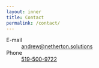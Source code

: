 ```yaml
---
layout: inner
title: Contact
permalink: /contact/
---
```

<main>
    <div class="container-fluid">
        <div class="row">
            <div class="col-xs-12 col-sm-10 col-sm-offset-1">
              <dl class="contact-data clearfix">
                <dt><i class="fa fa-envelope-o" aria-hidden="true"></i> E-mail</dt>
                <dd><a href="mailto:andrew@netherton.solutions">andrew@netherton.solutions</a></dd>
                <dt><i class="fa fa-phone" aria-hidden="true"></i> Phone</dt>
                <dd><a href="tel:5195009722">519-500-9722</a></dd>
              </dl>
            </div>
        </div>
    </div>
</main>
